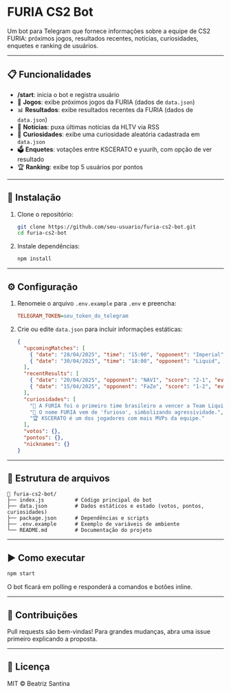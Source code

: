 # FURIA CS2 Bot

Um bot para Telegram que fornece informações sobre a equipe de CS2 FURIA: próximos jogos, resultados recentes, notícias, curiosidades, enquetes e ranking de usuários.

---

## 📋 Funcionalidades

- **/start**: inicia o bot e registra usuário
- 📅 **Jogos**: exibe próximos jogos da FURIA (dados de `data.json`)
- 📊 **Resultados**: exibe resultados recentes da FURIA (dados de `data.json`)
- 📰 **Notícias**: puxa últimas notícias da HLTV via RSS
- 🧠 **Curiosidades**: exibe uma curiosidade aleatória cadastrada em `data.json`
- 🗳️ **Enquetes**: votações entre KSCERATO e yuurih, com opção de ver resultado
- 🏆 **Ranking**: exibe top 5 usuários por pontos

---

## 🚀 Instalação

1. Clone o repositório:
   ```bash
   git clone https://github.com/seu-usuario/furia-cs2-bot.git
   cd furia-cs2-bot
   ```
2. Instale dependências:
   ```bash
   npm install
   ```

---

## ⚙️ Configuração

1. Renomeie o arquivo `.env.example` para `.env` e preencha:
   ```ini
   TELEGRAM_TOKEN=seu_token_do_telegram
   ```
2. Crie ou edite `data.json` para incluir informações estáticas:
   ```json
   {
     "upcomingMatches": [
       { "date": "28/04/2025", "time": "15:00", "opponent": "Imperial", "event": "IEM Katowice" },
       { "date": "30/04/2025", "time": "18:00", "opponent": "Liquid", "event": "BLAST Premier" }
     ],
     "recentResults": [
       { "date": "20/04/2025", "opponent": "NAVI", "score": "2-1", "event": "ESL Pro League" },
       { "date": "15/04/2025", "opponent": "FaZe", "score": "1-2", "event": "IEM Rio" }
     ],
     "curiosidades": [
       "🎯 A FURIA foi o primeiro time brasileiro a vencer a Team Liquid em 2023.",
       "🐆 O nome FURIA vem de 'furioso', simbolizando agressividade.",
       "🏆 KSCERATO é um dos jogadores com mais MVPs da equipe."
     ],
     "votos": {},
     "pontos": {},
     "nicknames": {}
   }
   ```

---

## 📂 Estrutura de arquivos

```
📁 furia-cs2-bot/
├── index.js          # Código principal do bot
├── data.json         # Dados estáticos e estado (votos, pontos, curiosidades)
├── package.json      # Dependências e scripts
├── .env.example      # Exemplo de variáveis de ambiente
└── README.md         # Documentação do projeto
```

---

## ▶️ Como executar

```bash
npm start
```

O bot ficará em polling e responderá a comandos e botões inline.

---

## 🤝 Contribuições

Pull requests são bem-vindas! Para grandes mudanças, abra uma issue primeiro explicando a proposta.

---

## 📜 Licença

MIT © Beatriz Santina 

